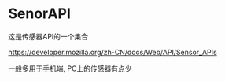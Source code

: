 # SenorAPI

这是传感器API的一个集合

https://developer.mozilla.org/zh-CN/docs/Web/API/Sensor_APIs

一般多用于手机端, PC上的传感器有点少

